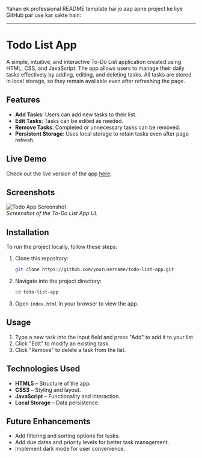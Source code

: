 Yahan ek professional README template hai jo aap apne project ke liye GitHub par use kar sakte hain:

---

# Todo List App

A simple, intuitive, and interactive To-Do List application created using HTML, CSS, and JavaScript. The app allows users to manage their daily tasks effectively by adding, editing, and deleting tasks. All tasks are stored in local storage, so they remain available even after refreshing the page.

## Features

- **Add Tasks**: Users can add new tasks to their list.
- **Edit Tasks**: Tasks can be edited as needed.
- **Remove Tasks**: Completed or unnecessary tasks can be removed.
- **Persistent Storage**: Uses local storage to retain tasks even after page refresh.

## Live Demo

Check out the live version of the app [here](https://todo-list-app-two-beryl.vercel.app/).

## Screenshots

![Todo App Screenshot](https://via.placeholder.com/800x400)  
*Screenshot of the To-Do List App UI.*

## Installation

To run the project locally, follow these steps:

1. Clone this repository:
   ```bash
   git clone https://github.com/yourusername/todo-list-app.git
   ```
2. Navigate into the project directory:
   ```bash
   cd todo-list-app
   ```
3. Open `index.html` in your browser to view the app.

## Usage

1. Type a new task into the input field and press "Add" to add it to your list.
2. Click "Edit" to modify an existing task.
3. Click "Remove" to delete a task from the list.

## Technologies Used

- **HTML5** – Structure of the app.
- **CSS3** – Styling and layout.
- **JavaScript** – Functionality and interaction.
- **Local Storage** – Data persistence.

## Future Enhancements

- Add filtering and sorting options for tasks.
- Add due dates and priority levels for better task management.
- Implement dark mode for user convenience.

